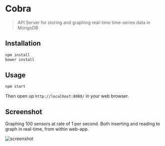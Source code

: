 Cobra
=====

> API Server for storing and graphing real-time time-series data in MongoDB

## Installation

```bash
npm install
bower install
```

## Usage

```bash
npm start
```

Then open up `http://localhost:8080/` in your web browser.

## Screenshot

Graphing 100 sensors at rate of 1 per second. Both inserting and reading to graph in real-time, from within web-app.

![screenshot](https://cloud.githubusercontent.com/assets/1885333/4866669/0008b568-612e-11e4-9302-db7d75d9bd66.png)
